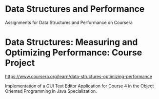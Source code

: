 # Data Structures and Performance
Assignments for Data Structures and Performance on Coursera

Data Structures: Measuring and Optimizing Performance: Course Project
=====================================================================

https://www.coursera.org/learn/data-structures-optimizing-performance


Implementation of a GUI Text Editor Application for Course 4 in the Object Oriented Programming in Java Specialization.